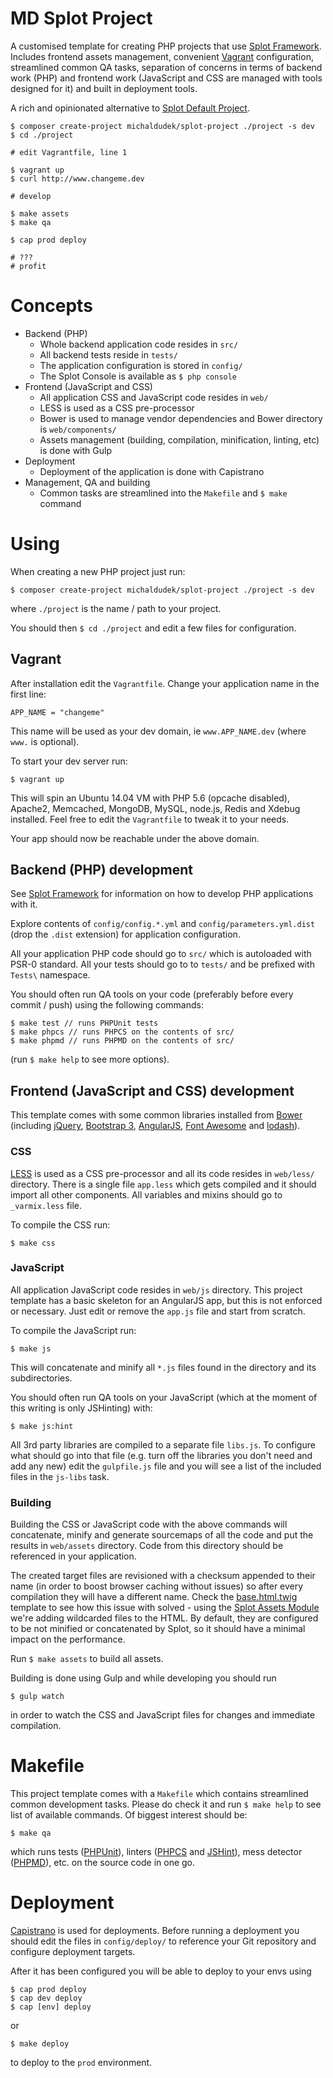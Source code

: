 MD Splot Project
================

A customised template for creating PHP projects that use [Splot Framework](https://github.com/splot/Framework).
Includes frontend assets management, convenient [Vagrant](https://www.vagrantup.com/) configuration, streamlined common 
QA tasks, separation of concerns in terms of backend work (PHP) and frontend work (JavaScript and CSS are managed with 
tools designed for it) and built in deployment tools.

A rich and opinionated alternative to [Splot Default Project](https://github.com/splot/default-project).

    $ composer create-project michaldudek/splot-project ./project -s dev
    $ cd ./project

    # edit Vagrantfile, line 1

    $ vagrant up
    $ curl http://www.changeme.dev

    # develop

    $ make assets
    $ make qa

    $ cap prod deploy

    # ???
    # profit

# Concepts

* Backend (PHP)
    * Whole backend application code resides in `src/`
    * All backend tests reside in `tests/`
    * The application configuration is stored in `config/`
    * The Splot Console is available as `$ php console`
* Frontend (JavaScript and CSS)
    * All application CSS and JavaScript code resides in `web/`
    * LESS is used as a CSS pre-processor
    * Bower is used to manage vendor dependencies and Bower directory is `web/components/`
    * Assets management (building, compilation, minification, linting, etc) is done with Gulp
* Deployment
    * Deployment of the application is done with Capistrano
* Management, QA and building
    * Common tasks are streamlined into the `Makefile` and `$ make` command

# Using

When creating a new PHP project just run:

    $ composer create-project michaldudek/splot-project ./project -s dev

where `./project` is the name / path to your project.

You should then `$ cd ./project` and edit a few files for configuration.

## Vagrant

After installation edit the `Vagrantfile`. Change your application name in the first line:

    APP_NAME = "changeme"

This name will be used as your dev domain, ie `www.APP_NAME.dev` (where `www.` is optional).

To start your dev server run:

    $ vagrant up

This will spin an Ubuntu 14.04 VM with PHP 5.6 (opcache disabled), Apache2, Memcached, MongoDB, MySQL, node.js, Redis
and Xdebug installed. Feel free to edit the `Vagrantfile` to tweak it to your needs.

Your app should now be reachable under the above domain.

## Backend (PHP) development

See [Splot Framework](https://github.com/splot/Framework) for information on how to develop PHP applications with it.

Explore contents of `config/config.*.yml` and `config/parameters.yml.dist` (drop the `.dist` extension) for application
configuration.

All your application PHP code should go to `src/` which is autoloaded with PSR-0 standard. All your tests should go to
to `tests/` and be prefixed with `Tests\` namespace.

You should often run QA tools on your code (preferably before every commit / push) using the following commands:

    $ make test // runs PHPUnit tests
    $ make phpcs // runs PHPCS on the contents of src/
    $ make phpmd // runs PHPMD on the contents of src/

(run `$ make help` to see more options).

## Frontend (JavaScript and CSS) development

This template comes with some common libraries installed from [Bower](http://bower.io/) (including
[jQuery](https://jquery.com/), [Bootstrap 3](http://getbootstrap.com/), [AngularJS](https://angularjs.org/),
[Font Awesome](http://fortawesome.github.io/Font-Awesome/) and [lodash](https://lodash.com/)). 

### CSS

[LESS](http://lesscss.org/) is used as a CSS pre-processor and all its code resides in `web/less/` directory. There is 
a single file `app.less` which gets compiled and it should import all other components. All variables and mixins should 
go to `_varmix.less` file.

To compile the CSS run:

    $ make css

### JavaScript

All application JavaScript code resides in `web/js` directory. This project template has a basic skeleton for an
AngularJS app, but this is not enforced or necessary. Just edit or remove the `app.js` file and start from scratch.

To compile the JavaScript run:

    $ make js

This will concatenate and minify all `*.js` files found in the directory and its subdirectories.

You should often run QA tools on your JavaScript (which at the moment of this writing is only JSHinting) with:

    $ make js:hint

All 3rd party libraries are compiled to a separate file `libs.js`. To configure what should go into that file (e.g.
turn off the libraries you don't need and add any new) edit the `gulpfile.js` file and you will see a list of the
included files in the `js-libs` task.

### Building

Building the CSS or JavaScript code with the above commands will concatenate, minify and generate sourcemaps of all the
code and put the results in `web/assets` directory. Code from this directory should be referenced in your application.

The created target files are revisioned with a checksum appended to their name (in order to boost browser caching
without issues) so after every compilation they will have a different name. Check the
[base.html.twig](src/Application/Resources/views/base.html.twig) template to see how this issue with solved - using
the [Splot Assets Module](https://github.com/splot/AssetsModule) we're adding wildcarded files to the HTML. By default,
they are configured to be not minified or concatenated by Splot, so it should have a minimal impact on the performance.

Run `$ make assets` to build all assets.

Building is done using Gulp and while developing you should run

    $ gulp watch

in order to watch the CSS and JavaScript files for changes and immediate compilation.

# Makefile

This project template comes with a `Makefile` which contains streamlined common development tasks. Please do check it
and run `$ make help` to see list of available commands. Of biggest interest should be:

    $ make qa

which runs tests ([PHPUnit](https://phpunit.de/)), linters ([PHPCS](https://github.com/squizlabs/PHP_CodeSniffer) and 
[JSHint](http://jshint.com/)), mess detector ([PHPMD](http://phpmd.org/)), etc. on the source code in one go.

# Deployment

[Capistrano](http://capistranorb.com/) is used for deployments. Before running a deployment you should edit the files 
in `config/deploy/` to reference your Git repository and configure deployment targets.

After it has been configured you will be able to deploy to your envs using

    $ cap prod deploy
    $ cap dev deploy
    $ cap [env] deploy

or

    $ make deploy

to deploy to the `prod` environment.
